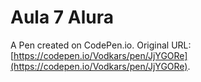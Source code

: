 # Aula 7 Alura

A Pen created on CodePen.io. Original URL: [https://codepen.io/Vodkars/pen/JjYGORe](https://codepen.io/Vodkars/pen/JjYGORe).

